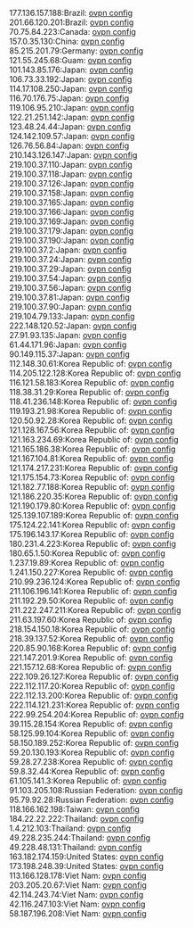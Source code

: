 177.136.157.188:Brazil: [ovpn config](vpn/177_136_157_188.ovpn)  
201.66.120.201:Brazil: [ovpn config](vpn/201_66_120_201.ovpn)  
70.75.84.223:Canada: [ovpn config](vpn/70_75_84_223.ovpn)  
157.0.35.130:China: [ovpn config](vpn/157_0_35_130.ovpn)  
85.215.201.79:Germany: [ovpn config](vpn/85_215_201_79.ovpn)  
121.55.245.68:Guam: [ovpn config](vpn/121_55_245_68.ovpn)  
101.143.85.176:Japan: [ovpn config](vpn/101_143_85_176.ovpn)  
106.73.33.192:Japan: [ovpn config](vpn/106_73_33_192.ovpn)  
114.17.108.250:Japan: [ovpn config](vpn/114_17_108_250.ovpn)  
116.70.176.75:Japan: [ovpn config](vpn/116_70_176_75.ovpn)  
119.106.95.210:Japan: [ovpn config](vpn/119_106_95_210.ovpn)  
122.21.251.142:Japan: [ovpn config](vpn/122_21_251_142.ovpn)  
123.48.24.44:Japan: [ovpn config](vpn/123_48_24_44.ovpn)  
124.142.109.57:Japan: [ovpn config](vpn/124_142_109_57.ovpn)  
126.76.56.84:Japan: [ovpn config](vpn/126_76_56_84.ovpn)  
210.143.126.147:Japan: [ovpn config](vpn/210_143_126_147.ovpn)  
219.100.37.110:Japan: [ovpn config](vpn/219_100_37_110.ovpn)  
219.100.37.118:Japan: [ovpn config](vpn/219_100_37_118.ovpn)  
219.100.37.126:Japan: [ovpn config](vpn/219_100_37_126.ovpn)  
219.100.37.158:Japan: [ovpn config](vpn/219_100_37_158.ovpn)  
219.100.37.165:Japan: [ovpn config](vpn/219_100_37_165.ovpn)  
219.100.37.166:Japan: [ovpn config](vpn/219_100_37_166.ovpn)  
219.100.37.169:Japan: [ovpn config](vpn/219_100_37_169.ovpn)  
219.100.37.179:Japan: [ovpn config](vpn/219_100_37_179.ovpn)  
219.100.37.190:Japan: [ovpn config](vpn/219_100_37_190.ovpn)  
219.100.37.2:Japan: [ovpn config](vpn/219_100_37_2.ovpn)  
219.100.37.24:Japan: [ovpn config](vpn/219_100_37_24.ovpn)  
219.100.37.29:Japan: [ovpn config](vpn/219_100_37_29.ovpn)  
219.100.37.54:Japan: [ovpn config](vpn/219_100_37_54.ovpn)  
219.100.37.56:Japan: [ovpn config](vpn/219_100_37_56.ovpn)  
219.100.37.81:Japan: [ovpn config](vpn/219_100_37_81.ovpn)  
219.100.37.90:Japan: [ovpn config](vpn/219_100_37_90.ovpn)  
219.104.79.133:Japan: [ovpn config](vpn/219_104_79_133.ovpn)  
222.148.120.52:Japan: [ovpn config](vpn/222_148_120_52.ovpn)  
27.91.93.135:Japan: [ovpn config](vpn/27_91_93_135.ovpn)  
61.44.171.96:Japan: [ovpn config](vpn/61_44_171_96.ovpn)  
90.149.115.37:Japan: [ovpn config](vpn/90_149_115_37.ovpn)  
112.148.30.61:Korea Republic of: [ovpn config](vpn/112_148_30_61.ovpn)  
114.205.122.128:Korea Republic of: [ovpn config](vpn/114_205_122_128.ovpn)  
116.121.58.183:Korea Republic of: [ovpn config](vpn/116_121_58_183.ovpn)  
118.38.31.29:Korea Republic of: [ovpn config](vpn/118_38_31_29.ovpn)  
118.41.236.148:Korea Republic of: [ovpn config](vpn/118_41_236_148.ovpn)  
119.193.21.98:Korea Republic of: [ovpn config](vpn/119_193_21_98.ovpn)  
120.50.92.28:Korea Republic of: [ovpn config](vpn/120_50_92_28.ovpn)  
121.128.167.56:Korea Republic of: [ovpn config](vpn/121_128_167_56.ovpn)  
121.163.234.69:Korea Republic of: [ovpn config](vpn/121_163_234_69.ovpn)  
121.165.186.38:Korea Republic of: [ovpn config](vpn/121_165_186_38.ovpn)  
121.167.104.81:Korea Republic of: [ovpn config](vpn/121_167_104_81.ovpn)  
121.174.217.231:Korea Republic of: [ovpn config](vpn/121_174_217_231.ovpn)  
121.175.154.73:Korea Republic of: [ovpn config](vpn/121_175_154_73.ovpn)  
121.182.77.188:Korea Republic of: [ovpn config](vpn/121_182_77_188.ovpn)  
121.186.220.35:Korea Republic of: [ovpn config](vpn/121_186_220_35.ovpn)  
121.190.179.80:Korea Republic of: [ovpn config](vpn/121_190_179_80.ovpn)  
125.139.107.189:Korea Republic of: [ovpn config](vpn/125_139_107_189.ovpn)  
175.124.22.141:Korea Republic of: [ovpn config](vpn/175_124_22_141.ovpn)  
175.196.143.17:Korea Republic of: [ovpn config](vpn/175_196_143_17.ovpn)  
180.231.4.223:Korea Republic of: [ovpn config](vpn/180_231_4_223.ovpn)  
180.65.1.50:Korea Republic of: [ovpn config](vpn/180_65_1_50.ovpn)  
1.237.19.89:Korea Republic of: [ovpn config](vpn/1_237_19_89.ovpn)  
1.241.150.227:Korea Republic of: [ovpn config](vpn/1_241_150_227.ovpn)  
210.99.236.124:Korea Republic of: [ovpn config](vpn/210_99_236_124.ovpn)  
211.106.196.141:Korea Republic of: [ovpn config](vpn/211_106_196_141.ovpn)  
211.192.29.50:Korea Republic of: [ovpn config](vpn/211_192_29_50.ovpn)  
211.222.247.211:Korea Republic of: [ovpn config](vpn/211_222_247_211.ovpn)  
211.63.197.60:Korea Republic of: [ovpn config](vpn/211_63_197_60.ovpn)  
218.154.150.18:Korea Republic of: [ovpn config](vpn/218_154_150_18.ovpn)  
218.39.137.52:Korea Republic of: [ovpn config](vpn/218_39_137_52.ovpn)  
220.85.90.168:Korea Republic of: [ovpn config](vpn/220_85_90_168.ovpn)  
221.147.201.9:Korea Republic of: [ovpn config](vpn/221_147_201_9.ovpn)  
221.157.12.68:Korea Republic of: [ovpn config](vpn/221_157_12_68.ovpn)  
222.109.26.127:Korea Republic of: [ovpn config](vpn/222_109_26_127.ovpn)  
222.112.117.20:Korea Republic of: [ovpn config](vpn/222_112_117_20.ovpn)  
222.112.13.200:Korea Republic of: [ovpn config](vpn/222_112_13_200.ovpn)  
222.114.121.231:Korea Republic of: [ovpn config](vpn/222_114_121_231.ovpn)  
222.99.254.204:Korea Republic of: [ovpn config](vpn/222_99_254_204.ovpn)  
39.115.28.154:Korea Republic of: [ovpn config](vpn/39_115_28_154.ovpn)  
58.125.99.104:Korea Republic of: [ovpn config](vpn/58_125_99_104.ovpn)  
58.150.189.252:Korea Republic of: [ovpn config](vpn/58_150_189_252.ovpn)  
59.20.130.193:Korea Republic of: [ovpn config](vpn/59_20_130_193.ovpn)  
59.28.27.238:Korea Republic of: [ovpn config](vpn/59_28_27_238.ovpn)  
59.8.32.44:Korea Republic of: [ovpn config](vpn/59_8_32_44.ovpn)  
61.105.141.3:Korea Republic of: [ovpn config](vpn/61_105_141_3.ovpn)  
91.103.205.108:Russian Federation: [ovpn config](vpn/91_103_205_108.ovpn)  
95.79.92.28:Russian Federation: [ovpn config](vpn/95_79_92_28.ovpn)  
118.166.162.198:Taiwan: [ovpn config](vpn/118_166_162_198.ovpn)  
184.22.22.222:Thailand: [ovpn config](vpn/184_22_22_222.ovpn)  
1.4.212.103:Thailand: [ovpn config](vpn/1_4_212_103.ovpn)  
49.228.235.244:Thailand: [ovpn config](vpn/49_228_235_244.ovpn)  
49.228.48.131:Thailand: [ovpn config](vpn/49_228_48_131.ovpn)  
163.182.174.159:United States: [ovpn config](vpn/163_182_174_159.ovpn)  
173.198.248.39:United States: [ovpn config](vpn/173_198_248_39.ovpn)  
113.166.128.178:Viet Nam: [ovpn config](vpn/113_166_128_178.ovpn)  
203.205.20.67:Viet Nam: [ovpn config](vpn/203_205_20_67.ovpn)  
42.114.243.74:Viet Nam: [ovpn config](vpn/42_114_243_74.ovpn)  
42.116.247.103:Viet Nam: [ovpn config](vpn/42_116_247_103.ovpn)  
58.187.196.208:Viet Nam: [ovpn config](vpn/58_187_196_208.ovpn)  

